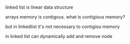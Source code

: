linked list is linear data structure


arrays memory is contigous. what is contigious memory?


but in linkedlist it's not necessary to contigiou memory


in linked list can dynamically add and remove node